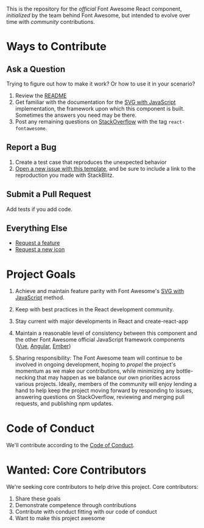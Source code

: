This is the repository for the _official_ Font Awesome React component, _initialized_ by the team behind Font Awesome,
but intended to evolve over time with _community_ contributions.

# Ways to Contribute

## Ask a Question

Trying to figure out how to make it work? Or how to use it in your scenario?

1.  Review the [README](README.md)
1.  Get familiar with the documentation for the [SVG with JavaScript](https://fontawesome.com/how-to-use/svg-with-js) implementation,
    the framework upon which this component is built. Sometimes the answers you need may be there.
1.  Post any remaining questions on [StackOverflow](https://stackoverflow.com/questions/tagged/react-fontawesome) with the tag `react-fontawesome`.

## Report a Bug

1.  Create a test case that reproduces the unexpected behavior
1.  [Open a new issue with this template](https://github.com/FortAwesome/react-fontawesome/issues/new?template=bug-report.md),
    and be sure to include a link to the reproduction you made with StackBlitz.

## Submit a Pull Request

Add tests if you add code.

## Everything Else

- [Request a feature](https://github.com/FortAwesome/react-fontawesome/issues/new??title=Feature%20request:feature-name&template=feature-request.md)
- [Request a new icon](https://github.com/FortAwesome/Font-Awesome/issues/new?title=Icon%20request:%20icon-name&template=icon-request.md)

# Project Goals

1.  Achieve and maintain feature parity with Font Awesome's [SVG with JavaScript](https://fontawesome.com/how-to-use/svg-with-js) method.

1.  Keep with best practices in the React development community.

1.  Stay current with major developments in React and create-react-app

1.  Maintain a reasonable level of consistency between this component and the other Font Awesome official JavaScript
    framework components ([Vue](https://github.com/FortAwesome/vue-fontawesome), [Angular](https://github.com/FortAwesome/angular-fontawesome), [Ember](https://github.com/FortAwesome/react-fontawesome))

1.  Sharing responsibility: The Font Awesome team will continue to be involved in ongoing development, hoping to _propel_
    the project's momentum as we make _our_ contributions, while minimizing any bottle-necking that may happen as we balance
    our own priorities across various projects. Ideally, members of the community will enjoy lending a hand to help keep
    the project moving forward by responding to issues, answering questions on StackOverflow, reviewing and merging pull
    requests, and publishing npm updates.

# Code of Conduct

We'll contribute according to the [Code of Conduct](CODE_OF_CONDUCT.md).

# Wanted: Core Contributors

We're seeking core contributors to help drive this project. Core contributors:

1.  Share these goals
1.  Demonstrate competence through contributions
1.  Contribute with conduct fitting with our code of conduct
1.  Want to make this project awesome
